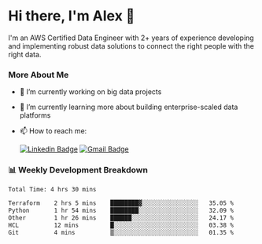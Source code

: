 # Hi there, I'm Alex  👋

I'm an AWS Certified Data Engineer with 2+ years of experience developing and implementing robust data solutions to connect the right people with the right data. 

### More About Me

- 🔭 I’m currently working on big data projects
- 🌱 I’m currently learning more about building enterprise-scaled data platforms
- 📫 How to reach me:

  [![Linkedin Badge](https://img.shields.io/badge/LinkedIn-0077B5?style=for-the-badge&logo=linkedin&logoColor=white)](https://www.linkedin.com/in/itsalexchen) [![Gmail Badge](https://img.shields.io/badge/Gmail-D14836?style=for-the-badge&logo=gmail&logoColor=white)](mailto:itsalexchen@gmail.com)




### 📊 Weekly Development Breakdown
<!--START_SECTION:waka-->

```txt
Total Time: 4 hrs 30 mins

Terraform    2 hrs 5 mins    ████████▓░░░░░░░░░░░░░░░░   35.05 %
Python       1 hr 54 mins    ████████░░░░░░░░░░░░░░░░░   32.09 %
Other        1 hr 26 mins    ██████░░░░░░░░░░░░░░░░░░░   24.17 %
HCL          12 mins         █░░░░░░░░░░░░░░░░░░░░░░░░   03.38 %
Git          4 mins          ▒░░░░░░░░░░░░░░░░░░░░░░░░   01.35 %
```

<!--END_SECTION:waka-->
